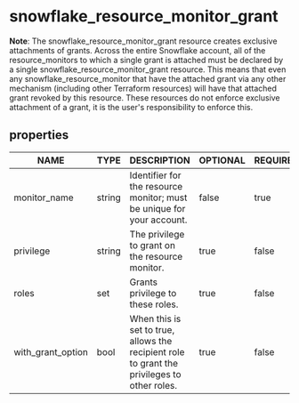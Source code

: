 
# snowflake_resource_monitor_grant

<!-- These docs are auto-generated by code in ./docgen, run by with make docs. Manual edits will be overwritten. -->

**Note**: The snowflake_resource_monitor_grant resource creates exclusive attachments of grants.
		Across the entire Snowflake account, all of the resource_monitors to which a single grant is attached must be declared
		by a single snowflake_resource_monitor_grant resource. This means that even any snowflake_resource_monitor that have the attached
		grant via any other mechanism (including other Terraform resources) will have that attached grant revoked by this resource.
		These resources do not enforce exclusive attachment of a grant, it is the user's responsibility to enforce this.
		
## properties

|       NAME        |  TYPE  |                                         DESCRIPTION                                         | OPTIONAL | REQUIRED  | COMPUTED |  DEFAULT  |
|-------------------|--------|---------------------------------------------------------------------------------------------|----------|-----------|----------|-----------|
| monitor_name      | string | Identifier for the resource monitor; must be unique for your account.                       | false    | true      | false    |           |
| privilege         | string | The privilege to grant on the resource monitor.                                             | true     | false     | false    | "MONITOR" |
| roles             | set    | Grants privilege to these roles.                                                            | true     | false     | false    |           |
| with_grant_option | bool   | When this is set to true, allows the recipient role to grant the privileges to other roles. | true     | false     | false    | false     |
